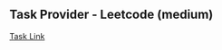 ## Task Provider - Leetcode (medium)

[Task Link](https://leetcode.com/problems/minimum-number-of-arrows-to-burst-balloons/description/?envType=study-plan-v2&envId=leetcode-75)